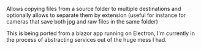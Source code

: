 Allows copying files from a source folder to multiple destinations and optionally allows to separate them by extension (useful for instance for cameras that save both jpg and raw files in the same folder)

This is being ported from a blazor app running on Electron, I'm currently in the process of abstracting services out of the huge mess I had.